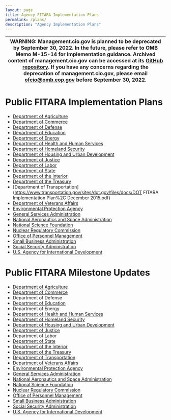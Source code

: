 ```yaml
---
layout: page
title: Agency FITARA Implementation Plans
permalink: /plans/
description: "Agency Implementation Plans"
---
```


| WARNING: Management.cio.gov is planned to be deprecated by September 30, 2022. In the future, please refer to OMB Memo M-15-14 for implementation guidance. Archived content of management.cio.gov can be accessed at its [GitHub repository](https://github.com/WhiteHouse/CIOmanagement). If you have any concerns regarding the deprecation of management.cio.gov, please email ofcio@omb.eop.gov before September 30, 2022. |
| --- |

# Public FITARA Implementation Plans

* [Department of Agriculture](http://www.usda.gov/documents/federal-info-tech-acquisition-reform-act.pdf)	 	 	 	 	 	 	 
* [Department of Commerce](https://www.commerce.gov/sites/commerce.gov/files/fitara_doc_common_baseline_self_assessment_and_plan_12-18-15.docx)	 	 	 	
* [Department of Defense](http://www.doncio.navy.mil/Download.aspx?AttachID=7300)	 	 	 	 	 	 	 
* [Department of Education](http://www2.ed.gov/about/reports/annual/ocio/fitara-implementation-plan.doc)	 	 	 	 	 	 
* [Department of Energy](http://energy.gov/cio/articles/doe-fitara-implementation-plan)		 	 	 	 	 	 	 
* [Department of Health and Human Services](http://www.hhs.gov/sites/default/files/hhs-fitara-implementation-plan.pdf)	 	 	 	 	 	 	 
* [Department of Homeland Security](https://www.dhs.gov/sites/default/files/publications/digital-strategy/DHS-Common-Baseline-Self-Assessment-and-Plan-v1.0-FINAL-public.pdf)	 	 	 	 	 	 	 
* [Department of Housing and Urban Development](http://portal.hud.gov/hudportal/documents/huddoc?id=fitara-aa-plan-01-15-2016.pdf)	  
* [Department of Justice](https://www.justice.gov/open/file/823436/download)	 	 	 	 	 	 	 
* [Department of Labor](https://www.dol.gov/digitalstrategy/DOLCommonBaselineImplementationPlan.pdf)	 	 	 	 	 	 	 
* [Department of State](http://www.state.gov/documents/organization/254994.pdf)	 	 	 	 	 	 	 
* [Department of the Interior](https://www.doi.gov/sites/doi.gov/files/uploads/Interior_FITARA_Implementation_Plan_Approved.pdf)	 	 	
* [Department of the Treasury](https://www.treasury.gov/resource-center/data-chart-center/digitalstrategy/Documents/TREASURY_FITARA_COMMON_BASELINE_IMPLEMENTATION_PLAN_MARCH2016.pdf)	 	 	 	 	 	 	 
* [Department of Transportation](https://www.transportation.gov/sites/dot.gov/files/docs/DOT FITARA Implementation Plan%2C December 2015.pdf)	 	 	 	 	 	 	 
* [Department of Veterans Affairs](http://va.gov/digitalstrategy/docs/Attachment-5-FITARA-Common-Baseline-Implementation-Plan-and-SA_V4.docx)	 	 	 	 	 	 	 
* [Environmental Protection Agency](https://www.epa.gov/sites/production/files/2016-01/documents/epa_fitara_implementation_plan.pdf)	
* [General Services Administration](https://inventory.data.gov/dataset/64c56cec-4b8f-44c7-ba69-090517f9f32e/resource/87e53999-aff1-4560-8bf0-42d9dc8e4a69/download/2015gsafitaraimplementationandcioassignmentplan.pdf)	 	 	 	 	 	 	 
* [National Aeronautics and Space Administration](https://data.nasa.gov/docs/datasets/NASA_FITARA_Implementation_Plan-NOV_2015.docx)
* [National Science Foundation](http://www.nsf.gov/digitalstrategy/FITARAimplementationplan.pdf)	 	 	 	 	 	 	 
* [Nuclear Regulatory Commission](http://pbadupws.nrc.gov/docs/ML1530/ML15300A141.pdf)	 	 	 	 	 	 	 
* [Office of Personnel Management](https://www.opm.gov/about-us/open-government/digital-government-strategy/fitara/opm-fitara-common-baseline-implementation-plan.pdf)	 	 	 	 	 	 	
* [Small Business Administration](https://www.sba.gov/sites/default/files/sba-fitara-implementation-plan.pdf)	 	 	 	 	 	 	 
* [Social Security Administration](https://www.ssa.gov/digitalstrategy/SSA%20FITARA%20Common%20Baseline%20Implementation%20Plan.pdf)	
* [U.S. Agency for International Development](https://www.usaid.gov/sites/default/files/documents/1868/FITARAImplementationPlan.pdf)



# Public FITARA Milestone Updates

* [Department of Agriculture](http://www.usda.gov/digitalstrategy/fitaramilestones.json)	 	 	 	 	 	 	 
* [Department of Commerce](https://www.commerce.gov/sites/commerce.gov/files/fitaramilestones.json)	 	 	 	
* Department of Defense 	 	 	 	 	 	 
* [Department of Education](http://www2.ed.gov/digitalstrategy/fitaramilestones.json)	 	 	 	 	 	 
* Department of Energy	 	 	 	 	 	 	 
* [Department of Health and Human Services](http://www.hhs.gov/digitalstrategy/fitaramilestones.json)	 	 	 	 	 	 	 
* [Department of Homeland Security](https://www.dhs.gov/sites/default/files/publications/digital-strategy/fitaramilestones.json)	 	 	 	 
* [Department of Housing and Urban Development](http://portal.hud.gov/hudportal/documents/huddoc?id=HUDFITARAOMBSub083016.pdf)	  
* [Department of Justice](https://www.justice.gov/digitalstrategy/fitaramilestones.json)	 	 	 	 	 	 	 
* Department of Labor	 	 	 	 	 	 	 
* [Department of State](http://www.state.gov/digitalstrategy/fitaramilestones.json)	 	 	 	 	 	 	 
* [Department of the Interior](https://www.doi.gov/sites/doi.gov/files/fitaramilestones.json)	 	 	
* [Department of the Treasury](https://www.treasury.gov/jsonfiles/fitaramilestones.json)	 	 	 	 	 	 	 
* [Department of Transportation](https://www.transportation.gov/sites/dot.gov/files/docs/DOT_FITARA_Milestones.txt)	 	 	 	 	 	 	 
* [Department of Veterans Affairs](http://www.va.gov/digitalstrategy/fitaramilestones.json)	 	 	 	 	 	 	 
* [Environmental Protection Agency](https://www.epa.gov/sites/production/files/2016-04/fitaramilestones.json)	
* [General Services Administration](https://inventory.data.gov/dataset/cedf61aa-c4c8-4c30-8357-9d57362afe9b/resource/69cf9b0f-fe64-4ec3-a082-664d34497d5e/download/fitaramilestones.json)	 	 	 	 	 	 	 
* [National Aeronautics and Space Administration](https://community.max.gov/display/Egov/NASA+FITARA+Common+Baseline+Artifacts)
* [National Science Foundation](http://www.nsf.gov/digitalstrategy/FITARAmilestones.json)	 	 	 	 	 	 	 
* [Nuclear Regulatory Commission](http://www.nrc.gov/public-involve/open/digital-government/fitaramilestones.json)	 	 	 	 	 	 	 
* [Office of Personnel Management](https://www.opm.gov/about-us/open-government/digital-government-strategy/#url=FITARA)	 	 	 	 	 	 	
* [Small Business Administration](https://www.sba.gov/sites/default/files/fitaramilestones.json)	 	 	 	 	 	 	 
* [Social Security Administration](https://www.ssa.gov/digitalstrategy/fitaramilestones.json)	
* [U.S. Agency for International Development](https://www.usaid.gov/digitalstrategy/fitaramilestones.json)

